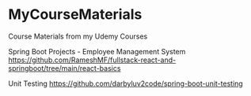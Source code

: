 # MyCourseMaterials
Course Materials from my Udemy Courses

Spring Boot Projects - Employee Management System
https://github.com/RameshMF/fullstack-react-and-springboot/tree/main/react-basics

Unit Testing 
https://github.com/darbyluv2code/spring-boot-unit-testing
